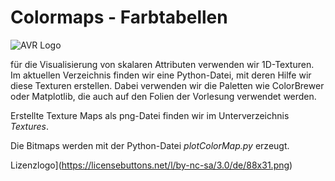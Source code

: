 # Colormaps - Farbtabellen

![AVR Logo](http://webhome.hs-kl.de/~brill/Assets/images/compuMath.png)

für die Visualisierung von skalaren Attributen verwenden wir 1D-Texturen. Im aktuellen Verzeichnis
finden wir eine Python-Datei, mit deren Hilfe wir diese Texturen erstellen. Dabei verwenden
wir die Paletten wie ColorBrewer oder Matplotlib, die auch auf den Folien der Vorlesung verwendet werden.

Erstellte Texture Maps als png-Datei finden wir im Unterverzeichnis *Textures*.

Die Bitmaps werden mit der Python-Datei *plotColorMap.py* erzeugt.

Lizenzlogo](https://licensebuttons.net/l/by-nc-sa/3.0/de/88x31.png)
